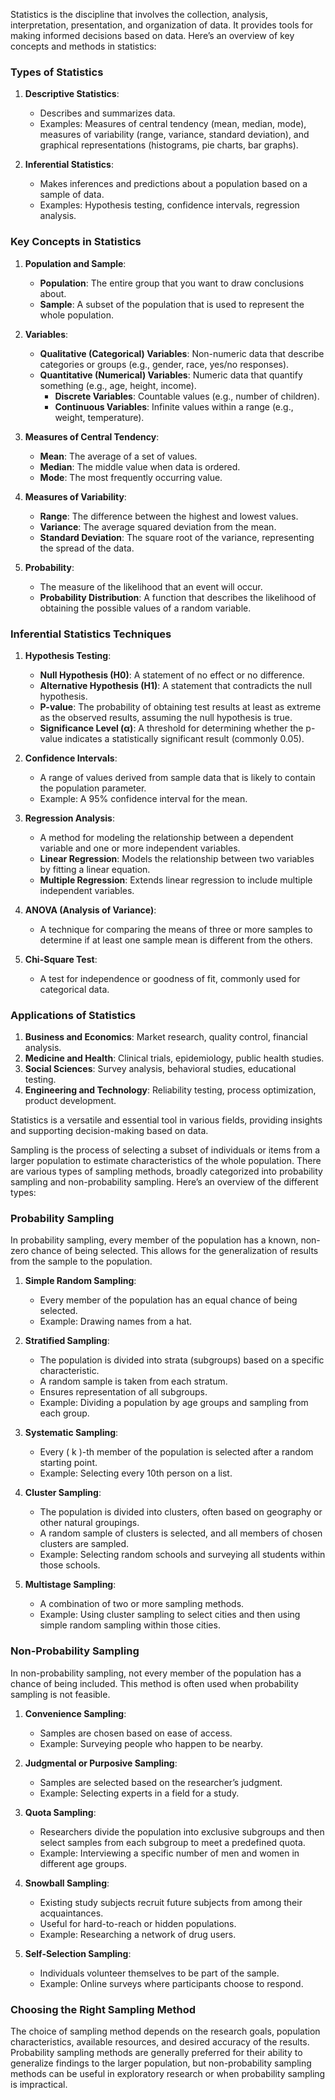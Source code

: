 Statistics is the discipline that involves the collection, analysis, interpretation, presentation, and organization of data. It provides tools for making informed decisions based on data. Here’s an overview of key concepts and methods in statistics:

### Types of Statistics

1. **Descriptive Statistics**: 
   - Describes and summarizes data.
   - Examples: Measures of central tendency (mean, median, mode), measures of variability (range, variance, standard deviation), and graphical representations (histograms, pie charts, bar graphs).

2. **Inferential Statistics**: 
   - Makes inferences and predictions about a population based on a sample of data.
   - Examples: Hypothesis testing, confidence intervals, regression analysis.

### Key Concepts in Statistics

1. **Population and Sample**:
   - **Population**: The entire group that you want to draw conclusions about.
   - **Sample**: A subset of the population that is used to represent the whole population.

2. **Variables**:
   - **Qualitative (Categorical) Variables**: Non-numeric data that describe categories or groups (e.g., gender, race, yes/no responses).
   - **Quantitative (Numerical) Variables**: Numeric data that quantify something (e.g., age, height, income).
     - **Discrete Variables**: Countable values (e.g., number of children).
     - **Continuous Variables**: Infinite values within a range (e.g., weight, temperature).

3. **Measures of Central Tendency**:
   - **Mean**: The average of a set of values.
   - **Median**: The middle value when data is ordered.
   - **Mode**: The most frequently occurring value.

4. **Measures of Variability**:
   - **Range**: The difference between the highest and lowest values.
   - **Variance**: The average squared deviation from the mean.
   - **Standard Deviation**: The square root of the variance, representing the spread of the data.

5. **Probability**:
   - The measure of the likelihood that an event will occur.
   - **Probability Distribution**: A function that describes the likelihood of obtaining the possible values of a random variable.

### Inferential Statistics Techniques

1. **Hypothesis Testing**:
   - **Null Hypothesis (H0)**: A statement of no effect or no difference.
   - **Alternative Hypothesis (H1)**: A statement that contradicts the null hypothesis.
   - **P-value**: The probability of obtaining test results at least as extreme as the observed results, assuming the null hypothesis is true.
   - **Significance Level (α)**: A threshold for determining whether the p-value indicates a statistically significant result (commonly 0.05).

2. **Confidence Intervals**:
   - A range of values derived from sample data that is likely to contain the population parameter.
   - Example: A 95% confidence interval for the mean.

3. **Regression Analysis**:
   - A method for modeling the relationship between a dependent variable and one or more independent variables.
   - **Linear Regression**: Models the relationship between two variables by fitting a linear equation.
   - **Multiple Regression**: Extends linear regression to include multiple independent variables.

4. **ANOVA (Analysis of Variance)**:
   - A technique for comparing the means of three or more samples to determine if at least one sample mean is different from the others.

5. **Chi-Square Test**:
   - A test for independence or goodness of fit, commonly used for categorical data.

### Applications of Statistics

1. **Business and Economics**: Market research, quality control, financial analysis.
2. **Medicine and Health**: Clinical trials, epidemiology, public health studies.
3. **Social Sciences**: Survey analysis, behavioral studies, educational testing.
4. **Engineering and Technology**: Reliability testing, process optimization, product development.

Statistics is a versatile and essential tool in various fields, providing insights and supporting decision-making based on data.

Sampling is the process of selecting a subset of individuals or items from a larger population to estimate characteristics of the whole population. There are various types of sampling methods, broadly categorized into probability sampling and non-probability sampling. Here’s an overview of the different types:

### Probability Sampling
In probability sampling, every member of the population has a known, non-zero chance of being selected. This allows for the generalization of results from the sample to the population.

1. **Simple Random Sampling**:
   - Every member of the population has an equal chance of being selected.
   - Example: Drawing names from a hat.

2. **Stratified Sampling**:
   - The population is divided into strata (subgroups) based on a specific characteristic.
   - A random sample is taken from each stratum.
   - Ensures representation of all subgroups.
   - Example: Dividing a population by age groups and sampling from each group.

3. **Systematic Sampling**:
   - Every \( k \)-th member of the population is selected after a random starting point.
   - Example: Selecting every 10th person on a list.

4. **Cluster Sampling**:
   - The population is divided into clusters, often based on geography or other natural groupings.
   - A random sample of clusters is selected, and all members of chosen clusters are sampled.
   - Example: Selecting random schools and surveying all students within those schools.

5. **Multistage Sampling**:
   - A combination of two or more sampling methods.
   - Example: Using cluster sampling to select cities and then using simple random sampling within those cities.

### Non-Probability Sampling
In non-probability sampling, not every member of the population has a chance of being included. This method is often used when probability sampling is not feasible.

1. **Convenience Sampling**:
   - Samples are chosen based on ease of access.
   - Example: Surveying people who happen to be nearby.

2. **Judgmental or Purposive Sampling**:
   - Samples are selected based on the researcher’s judgment.
   - Example: Selecting experts in a field for a study.

3. **Quota Sampling**:
   - Researchers divide the population into exclusive subgroups and then select samples from each subgroup to meet a predefined quota.
   - Example: Interviewing a specific number of men and women in different age groups.

4. **Snowball Sampling**:
   - Existing study subjects recruit future subjects from among their acquaintances.
   - Useful for hard-to-reach or hidden populations.
   - Example: Researching a network of drug users.

5. **Self-Selection Sampling**:
   - Individuals volunteer themselves to be part of the sample.
   - Example: Online surveys where participants choose to respond.

### Choosing the Right Sampling Method
The choice of sampling method depends on the research goals, population characteristics, available resources, and desired accuracy of the results. Probability sampling methods are generally preferred for their ability to generalize findings to the larger population, but non-probability sampling methods can be useful in exploratory research or when probability sampling is impractical.

